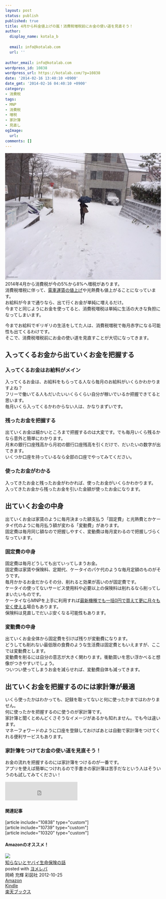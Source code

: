 ```yaml
---
layout: post
status: publish
published: true
title: 4月から料金値上げの嵐！消費税増税前にお金の使い道を見直そう！
author:
  display_name: kotala_b

  email: info@kotalab.com
  url: ''

author_email: info@kotalab.com
wordpress_id: 10838
wordpress_url: https://kotalab.com/?p=10838
date: '2014-02-16 13:40:10 +0900'
date_gmt: '2014-02-16 04:40:10 +0900'
category:
- 消費税
tags:
- MNP
- 消費税
- 増税
- 家計簿
- 見直し
ogImage:
  url:
comments: []
---
```

<p><img src="/wp-content/uploads/tax-up-april_140216-546x409.jpg" alt="tax-up-april_140216" width="546" height="409" class="alignnone size-large wp-image-10841" /><br />
2014年4月から消費税が今の5%から8%へ増税があります。<br />
消費税増税に伴って、<a href="/train-fare-rise-in-price" title="消費税増税に伴って鉄道各社が運賃値上げ！？2014年4月1日から電車の料金がややこしくなるおそれ。">電車運賃の値上げ</a>や光熱費も値上がることになっています。<br />
お給料が今まで通りなら、出て行くお金が単純に増えるだけ。<br />
今までと同じようにお金を使ってると、消費税増税は単純に生活の大きな負担になってしまいます。</p>
<p>今までお給料でギリギリの生活をしてた人は、消費税増税で毎月赤字になる可能性も出てくるわけです。<br />
そこで、消費税増税前にお金の使い道を見直すことが大切になってきます。<br />
</p>
<!--more-->
<h2>入ってくるお金から出ていくお金を把握する</h2>
<h3>入ってくるお金はお給料がメイン</h3>
<p>入ってくるお金は、お給料をもらってる人なら毎月のお給料がいくらかわかりますよね？<br />
フリーで働いてる人もだいたいいくらくらい自分が稼いでいるか把握できてると思います。<br />
<span class="b">毎月いくら入ってくるかわからない人は、かなりまずいです。</span></p>
<h3>残ったお金を把握する</h3>
<p>出ていくお金は細かいところまで把握するのは大変です。でも毎月いくら残るかなら意外と簡単にわかります。<br />
月末の銀行口座残高から月初の銀行口座残高を引くだけで、だいたいの数字が出てきます。<br />
いくつか口座を持っているなら全部の口座でやってみてください。</p>
<h3>使ったお金がわかる</h3>
<p>入ってきたお金と残ったお金がわかれば、使ったお金がいくらかわかります。<br />
<span class="b">入ってきたお金から残ったお金を引いた金額が使ったお金になります。</span></p>
<h2>出ていくお金の中身</h2>
<p>出ていくお金は家賃のように毎月決まった額支払う「固定費」と光熱費とかケータイ代のように毎月払う額が変わる「変動費」があります。<br />
固定費は毎月同じ額なので把握しやすく、変動費は毎月変わるので把握しづらくなっています。</p>
<h3>固定費の中身</h3>
<p>固定費は毎月どうしても出ていってしまうお金。<br />
固定費は家賃や保険料、定期代、ケータイのパケ代のような毎月定額のものがそうです。<br />
毎月かかるお金だからその分、削れると効果が高いのが固定費です。<br />
ケータイの使ってないサービス使用料や必要以上の保険料は削れるなら削ってしまいたいものです。<br />
ケータイならMNPを上手に利用すれば<a href="/iphone5s-iphone5c-zeroyen">最新機種でも一括0円で買えて更に月々も安く使える</a>場合もあります。<br />
保険料は見直しでだいぶ安くなる可能性もあります。</p>
<h3>変動費の中身</h3>
<p>出ていくお金全体から固定費を引けば残りが変動費になります。<br />
どうしても削れない最低限の食費のような生活費は固定費ともいえますが、ここでは変動費とします。<br />
変動費を削るには自分の意志が大きく関わります。衝動買いを思い浮かべると想像がつきやすいでしょう。<br />
ついつい使ってしまうお金を減らせれば、変動費自体も減ってきます。</p>
<h2>出ていくお金を把握するのには家計簿が最適</h2>
<p><span class="b">いくら使ったかはわかっても、記録を取ってないと何に使ったかまではわかりません。</span><br />
何に使ったかを把握するのに使うのが家計簿です。<br />
家計簿と聞くとめんどくさそうなイメージがあるかも知れません。でも今は違います。<br />
マネーフォワードのように口座を登録しておけばあとは自動で家計簿をつけてくれる便利サービスもあります。</p>
<h3>家計簿をつけてお金の使い道を見直そう！</h3>
<p>お金の流れを把握するのには家計簿をつけるのが一番です。<br />
アプリを使えば簡単につけれるので手書きの家計簿は苦手だなという人はそういうのも試してみてください！</p>
<p><iframe frameborder="0" allowtransparency="true" height="60" width="234" marginheight="0" scrolling="no" src="http://ad.jp.ap.valuecommerce.com/servlet/htmlbanner?sid=2967684&pid=882545490" marginwidth="0"><script language="javascript" src="http://ad.jp.ap.valuecommerce.com/servlet/jsbanner?sid=2967684&pid=882545490"></script><br />
<noscript><a href="https://ck.jp.ap.valuecommerce.com/servlet/referral?sid=2967684&pid=882545490" target="_blank" ><img src="http://ad.jp.ap.valuecommerce.com/servlet/gifbanner?sid=2967684&pid=882545490" height="60" width="234" border="0"></a></noscript>
<p></iframe></p>
<h4 class="rel">関連記事</h4>
<p>[article include="10838" type="custom"]<br />
[article include="10739" type="custom"]<br />
[article include="10320" type="custom"]</p>
<h4 class="aam">Amazonのオススメ！</h4>
<div class="booklink-box">
<div class="booklink-image"><a href="https://www.amazon.co.jp/exec/obidos/asin/4883928896/same-22/" rel="nofollow" target="_blank"><img src="https://images-fe.ssl-images-amazon.com/images/I/416JM23jyVL._SL160_.jpg" style="border: none;" /></a></div>
<div class="booklink-info">
<div class="booklink-name"><a href="https://www.amazon.co.jp/exec/obidos/asin/4883928896/same-22/" rel="nofollow" target="_blank">知らないとヤバイ生命保険の話</a>
<div class="booklink-powered-date">posted with <a href="https://yomereba.com" rel="nofollow" target="_blank">ヨメレバ</a></div>
</div>
<div class="booklink-detail">岡崎 充輝 彩図社 2012-10-25    </div>
<div class="booklink-link2">
<div class="shoplinkamazon"><a href="https://www.amazon.co.jp/exec/obidos/asin/4883928896/same-22/" rel="nofollow" target="_blank" title="アマゾン" >Amazon</a></div>
<div class="shoplinkkindle"><a href="https://www.amazon.co.jp/gp/search?keywords=%92m%82%E7%82%C8%82%A2%82%C6%83%84%83o%83C%90%B6%96%BD%95%DB%8C%AF%82%CC%98b&__mk_ja_JP=%83J%83%5E%83J%83i&url=node%3D2275256051&tag=same-22" rel="nofollow" target="_blank" >Kindle</a></div>
<div class="shoplinkrakuten"><a href="http://c.af.moshimo.com/af/c/click?a_id=374941&p_id=56&pc_id=56&pl_id=637&s_v=b5Rz2P0601xu&url=http%3A%2F%2Fbooks.rakuten.co.jp%2Frb%2F12070360%2F" rel="nofollow" target="_blank" title="楽天ブックス" >楽天ブックス</a></div>
</p></div>
</div>
<div class="booklink-footer"></div>
</div>
